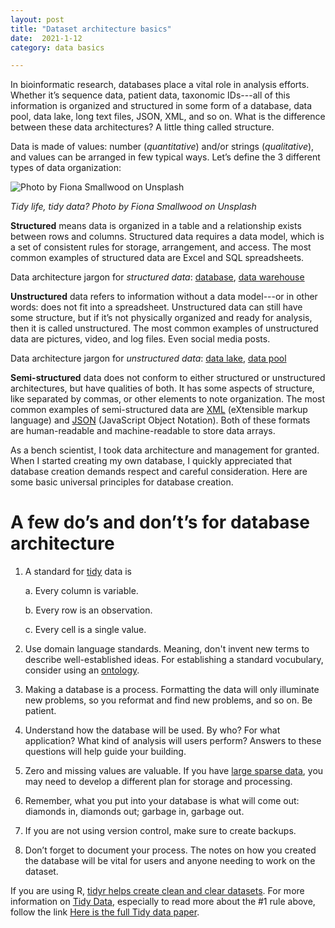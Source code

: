 ```yaml
---
layout: post
title: "Dataset architecture basics"
date:  2021-1-12
category: data basics

---
```


In bioinformatic research, databases place a vital role in analysis efforts. Whether it’s sequence data, patient data, 
taxonomic IDs---all of this information is organized and structured in some form of a database, data pool, data lake, long text files, JSON, XML, and so on. 
What is the difference between these data architectures? A little thing called structure.


Data is made of values: number (*quantitative*) and/or strings (*qualitative*), and values can be arranged in few typical ways. 
Let’s define the 3 different types of data organization:


![Photo by Fiona Smallwood on Unsplash](https://kbeckenrode.github.io/assets/images/tidy.jpg)

*Tidy life, tidy data? Photo by Fiona Smallwood on Unsplash*



**Structured** means data is organized in a table and a relationship exists between rows and columns. Structured data requires a data model, 
which is a set of consistent rules for storage, arrangement, and access. The most common examples of structured data are Excel and SQL spreadsheets. 

Data architecture jargon for *structured data*: [database](https://en.wikipedia.org/wiki/Database), [data warehouse](https://en.wikipedia.org/wiki/Data_warehouse)

**Unstructured** data refers to information without a data model---or in other words: does not fit into a spreadsheet. 
Unstructured data can still have some structure, but if it’s not physically organized and ready for analysis, then it is called unstructured. 
The most common examples of unstructured data are pictures, video, and log files. Even social media posts. 

Data architecture jargon for *unstructured data*: [data lake](https://en.wikipedia.org/wiki/Data_lake), [data pool](https://liliendahl.com/2018/04/21/data-pool-vs-data-lake/)

**Semi-structured** data does not conform to either structured or unstructured architectures, but have qualities of both. It has some aspects of structure,
like separated by commas, or other elements to note organization. The most common examples of semi-structured data are [XML](https://en.wikipedia.org/wiki/XML) 
(eXtensible markup language) and [JSON](https://en.wikipedia.org/wiki/JSON) (JavaScript Object Notation). Both of these formats are human-readable and machine-readable to store data arrays. 


As a bench scientist, I took data architecture and management for granted. When I started creating my own database, I quickly appreciated that 
database creation demands respect and careful consideration. Here are some basic universal principles for database creation. 

# A few do’s and don’t’s for database architecture 
1. A standard for [tidy](https://tidyr.tidyverse.org/) data is

    a. Every column is variable.
    
    b. Every row is an observation.
    
    c. Every cell is a single value. 
  
2. Use domain language standards. Meaning, don't invent new terms to describe well-established ideas. For establishing a standard vocubulary, consider using an [ontology](https://www.ncbi.nlm.nih.gov/pmc/articles/PMC3230227/).

3. Making a database is a process. Formatting the data will only illuminate new problems, so you reformat and find new problems, and so on. Be patient.

4. Understand how the database will be used. By who? For what application? What kind of analysis will users perform? Answers to these questions will help guide 
your building. 

5. Zero and missing values are valuable. If you have [large sparse data](https://cran.r-project.org/web/packages/SparseM/vignettes/SparseM.pdf), you may need to develop a different plan for storage and processing. 

6. Remember, what you put into your database is what will come out: diamonds in, diamonds out;  garbage in, garbage out.

7. If you are not using version control, make sure to create backups.

8. Don’t forget to document your process. The notes on how you created the database will be vital for users and anyone needing to work on the dataset.

If you are using R, [tidyr helps create clean and clear datasets](https://tidyr.tidyverse.org/). For more information on 
[Tidy Data](https://cran.r-project.org/web/packages/tidyr/vignettes/tidy-data.html), especially to read more about the #1 rule above, follow the link 
[Here is the full Tidy data paper](https://vita.had.co.nz/papers/tidy-data.html).

